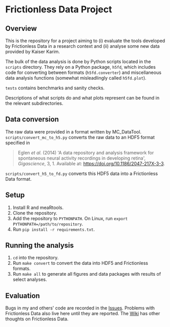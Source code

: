 # Frictionless Data Project

## Overview

This is the repository for a project aiming to (i) evaluate the tools developed by Frictionless Data in a research context and (ii) analyse some new data provided by Kaiser Karim.

The bulk of the data analysis is done by Python scripts located in the `scripts` directory. They rely on a Python package, `h5fd`, which includes code for converting between formats (`h5fd.converter`) and miscellaneous data analysis functions (somewhat misleadlingly called `h5fd.plot`).

`tests` contains benchmarks and sanity checks.

Descriptions of what scripts do and what plots represent can be found in the relevant subdirectories.

## Data conversion

The raw data were provided in a format written by MC_DataTool. `scripts/convert_mc_to_h5.py` converts the raw data to an HDF5 format specified in

> Eglen *et al.* (2014) 'A data repository and analysis framework for spontaneous neural activity recordings in developing retina', *Gigascience*, 3, 1. Available at: <https://doi.org/10.1186/2047-217X-3-3>.

`scripts/convert_h5_to_fd.py` converts this HDF5 data into a Frictionless Data format.

## Setup

1. Install R and meaRtools.
2. Clone the repository.
3. Add the repository to `PYTHONPATH`. On Linux, run `export PYTHONPATH=/path/to/repository`.
4. Run `pip install -r requirements.txt`.

## Running the analysis

1. `cd` into the repository.
2. Run `make convert` to convert the data into HDF5 and Frictionless formats.
3. Run `make all` to generate all figures and data packages with results of select analyses.

## Evaluation

Bugs in my and others' code are recorded in the [Issues](https://github.com/as2875/neurofrictionless/issues). Problems with Frictionless Data also live here until they are reported. The [Wiki](https://github.com/as2875/neurofrictionless/wiki) has other thoughts on Frictionless Data.
